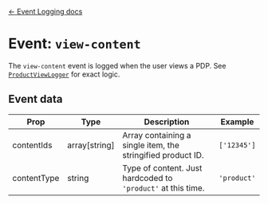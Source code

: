 [← Event Logging docs](/docs/guides/event-logging)

# Event: `view-content`

The `view-content` event is logged when the user views a PDP. See [`ProductViewLogger`](/src/views/catalog/ProductView/ProductViewLogger.js) for exact logic.

## Event data

Prop|Type|Description|Example
---|---|---|---
contentIds|array[string]|Array containing a single item, the stringified product ID.|`['12345']`
contentType|string|Type of content. Just hardcoded to `'product'` at this time.|`'product'`
